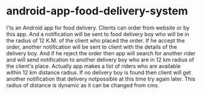 # android-app-food-delivery-system
I'ts an Android app for food delivery. Clients can order from website or by this app. And a notification will be sent to food delivery boy
who will be in the radius of 12 K.M. of the client who placed the order. If he accept the order, another notification will be sent to client 
with the details of the delivery boy. And if he reject the order then app will search for another rider and will send notification to another delivery 
boy who are in 12 km radius of the client's place. Actually app makes a list of riders who are available within 12 km distance radius. If no 
delivery boy is found then client will get another notification that delivery notpossible at this time try again later. This radius of distance is dynamic as it 
can be changed from cms. 
